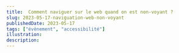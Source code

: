 ```yaml
---
title:  Comment naviguer sur le web quand on est non-voyant ?
slug: 2023-05-17-naviguation-web-non-voyant
publishedDate: 2023-05-17
tags: ["évènement", "accessibilité"]
illustration: 
description: 
---
```



